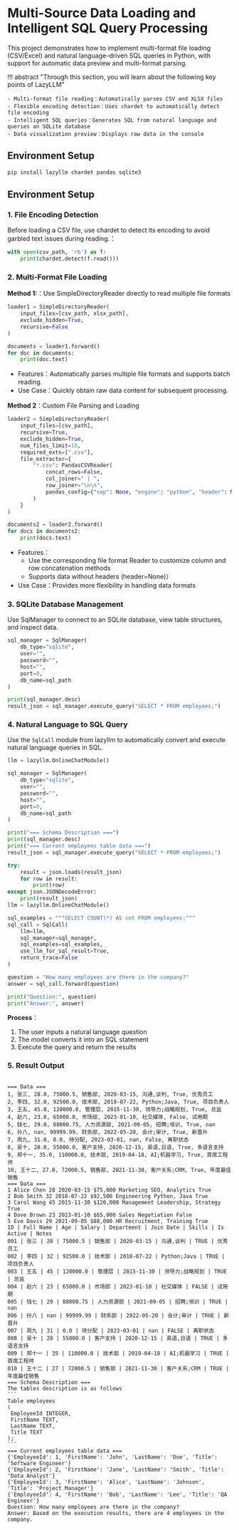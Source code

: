 # Multi-Source Data Loading and Intelligent SQL Query Processing

This project demonstrates how to implement multi-format file loading (CSV/Excel) and natural language–driven SQL queries in Python, with support for automatic data preview and multi-format parsing.

!!! abstract "Through this section, you will learn about the following key points of LazyLLM"

    - Multi-format file reading：Automatically parses CSV and XLSX files
    - Flexible encoding detection：Uses chardet to automatically detect file encoding
    - Intelligent SQL queries：Generates SQL from natural language and queries an SQLite database
    - Data visualization preview：Displays raw data in the console

## Environment Setup


```bash
pip install lazyllm chardet pandas sqlite3
```

## Environment Setup

### 1. File Encoding Detection

Before loading a CSV file, use chardet to detect its encoding to avoid garbled text issues during reading.：

```python
with open(csv_path, 'rb') as f:
    print(chardet.detect(f.read()))
```

### 2. Multi-Format File Loading

**Method 1:**：Use SimpleDirectoryReader directly to read multiple file formats

```python
loader1 = SimpleDirectoryReader(
    input_files=[csv_path, xlsx_path],
    exclude_hidden=True,
    recursive=False
)

documents = loader1.forward()
for doc in documents:
    print(doc.text)
```

- Features：Automatically parses multiple file formats and supports batch reading.
- Use Case：Quickly obtain raw data content for subsequent processing.

**Method 2**：Custom File Parsing and Loading

```python
loader2 = SimpleDirectoryReader(
    input_files=[csv_path],
    recursive=True,
    exclude_hidden=True,
    num_files_limit=10,
    required_exts=[".csv"],
    file_extractor={
        "*.csv": PandasCSVReader(
            concat_rows=False,
            col_joiner=" | ",
            row_joiner="\n\n",
            pandas_config={"sep": None, "engine": "python", "header": None},
        )
    }
)

documents2 = loader2.forward()
for docs in documents2:
    print(docs.text)
```

- Features：
    - Use the corresponding file format Reader to customize column and row concatenation methods
    - Supports data without headers (header=None)）
- Use Case：Provides more flexibility in handling data formats

### 3. SQLite Database Management

Use SqlManager to connect to an SQLite database, view table structures, and inspect data.

```python
sql_manager = SqlManager(
    db_type="sqlite",
    user="",
    password="",
    host="",
    port=0,
    db_name=sql_path
)

print(sql_manager.desc)  
result_json = sql_manager.execute_query("SELECT * FROM employees;")
```

### 4. Natural Language to SQL Query

Use the `SqlCall` module from lazyllm to automatically convert and execute natural language queries in SQL.

```python
llm = lazyllm.OnlineChatModule()

sql_manager = SqlManager(
    db_type="sqlite",
    user="",
    password="",
    host="",
    port=0,
    db_name=sql_path
)

print("=== Schema Description ===")
print(sql_manager.desc)
print("=== Current employees table data ===")
result_json = sql_manager.execute_query("SELECT * FROM employees;")

try:
    result = json.loads(result_json)
    for row in result:
        print(row)
except json.JSONDecodeError:
    print(result_json)
llm = lazyllm.OnlineChatModule()

sql_examples = """SELECT COUNT(*) AS cnt FROM employees;"""
sql_call = SqlCall(
    llm=llm,
    sql_manager=sql_manager,
    sql_examples=sql_examples,
    use_llm_for_sql_result=True,
    return_trace=False
)

question = "How many employees are there in the company?"
answer = sql_call.forward(question)

print("Question:", question)
print("Answer:", answer)
```

**Process**：

1. The user inputs a natural language question
2. The model converts it into an SQL statement
3. Execute the query and return the results

### 5. Result Output

<pre><code>
=== Data ===
1, 张三, 28.0, 75000.5, 销售部, 2020-03-15, 沟通,谈判, True, 优秀员工
2, 李四, 32.0, 92500.0, 技术部, 2018-07-22, Python;Java, True, 项目负责人
3, 王五, 45.0, 120000.0, 管理层, 2015-11-30, 领导力;战略规划, True, 总监
4, 赵六, 23.0, 65000.0, 市场部, 2023-01-10, 社交媒体, False, 试用期
5, 钱七, 29.0, 88000.75, 人力资源部, 2021-09-05, 招聘;培训, True, nan
6, 孙八, nan, 99999.99, 财务部, 2022-05-20, 会计;审计, True, 新晋升
7, 周九, 31.0, 0.0, 待分配, 2023-03-01, nan, False, 离职状态
8, 吴十, 28.0, 55000.0, 客户支持, 2020-12-15, 英语,日语, True, 多语言支持
9, 郑十一, 35.0, 110000.0, 技术部, 2019-04-18, AI;机器学习, True, 首席工程师
10, 王十二, 27.0, 72000.5, 销售部, 2021-11-30, 客户关系;CRM, True, 年度最佳销售
=== Data ===
1 Alice Chen 28 2020-03-15 $75,000 Marketing SEO, Analytics True
2 Bob Smith 32 2018-07-22 $92,500 Engineering Python, Java True
3 Carol Wang 45 2015-11-30 $120,000 Management Leadership, Strategy True
4 Dave Brown 23 2023-01-10 $65,000 Sales Negotiation False
5 Eve Davis 29 2021-09-05 $88,000 HR Recruitment, Training True
ID | Full Name | Age | Salary | Department | Join Date | Skills | Is Active | Notes
001 | 张三 | 28 | 75000.5 | 销售部 | 2020-03-15 | 沟通,谈判 | TRUE | 优秀员工
002 | 李四 | 32 | 92500.0 | 技术部 | 2018-07-22 | Python;Java | TRUE | 项目负责人
003 | 王五 | 45 | 120000.0 | 管理层 | 2015-11-30 | 领导力;战略规划 | TRUE | 总监
004 | 赵六 | 23 | 65000.0 | 市场部 | 2023-01-10 | 社交媒体 | FALSE | 试用期
005 | 钱七 | 29 | 88000.75 | 人力资源部 | 2021-09-05 | 招聘;培训 | TRUE | nan
006 | 孙八 | nan | 99999.99 | 财务部 | 2022-05-20 | 会计;审计 | TRUE | 新晋升
007 | 周九 | 31 | 0.0 | 待分配 | 2023-03-01 | nan | FALSE | 离职状态
008 | 吴十 | 28 | 55000.0 | 客户支持 | 2020-12-15 | 英语,日语 | TRUE | 多语言支持
009 | 郑十一 | 35 | 110000.0 | 技术部 | 2019-04-18 | AI;机器学习 | TRUE | 首席工程师
010 | 王十二 | 27 | 72000.5 | 销售部 | 2021-11-30 | 客户关系;CRM | TRUE | 年度最佳销售
=== Schema Description ===
The tables description is as follows
```
Table employees
(
 EmployeeId INTEGER,
 FirstName TEXT,
 LastName TEXT,
 Title TEXT
);
```
=== Current employees table data ===
{'EmployeeId': 1, 'FirstName': 'John', 'LastName': 'Doe', 'Title': 'Software Engineer'}
{'EmployeeId': 2, 'FirstName': 'Jane', 'LastName': 'Smith', 'Title': 'Data Analyst'}
{'EmployeeId': 3, 'FirstName': 'Alice', 'LastName': 'Johnson', 'Title': 'Project Manager'}
{'EmployeeId': 4, 'FirstName': 'Bob', 'LastName': 'Lee', 'Title': 'QA Engineer'}
Question: How many employees are there in the company?
Answer: Based on the execution results, there are 4 employees in the company.
</code></pre>
